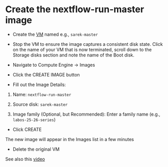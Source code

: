 # Create the nextflow-run-master image

- Create the [VM](https://github.com/santorsola-teaching/class-lab-adv-omics/tree/main/L03_google_cloud_nextflow_setup/gcp_setup_master_vm) named e.g.,  ```sarek-master```


- Stop the VM to ensure the image captures a consistent disk state.
Click on the name of your VM that is now terminated, scroll down to the Storage disks section and note the name of the Boot disk.

- Navigate to Compute Engine -> Images

- Click the CREATE IMAGE button

- Fill out the Image Details: 

1. Name: ``` nextflow-run-master ```

2. Source disk: ```sarek-master```

3. Image family (Optional, but Recommended): Enter a family name (e.g., ```labos-25-26-series```) 

- Click CREATE

The new image will appear in the Images list in a few minutes

- Delete the original VM

See also this [video](https://www.youtube.com/watch?v=AA7Dpyjic64&t=330s)


